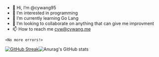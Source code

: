 

- 👋 Hi, I’m @cywang95
- 👀 I’m interested in programming
- 🌱 I’m currently learning Go Lang
- 💞️ I’m looking to collaborate on anything that can give me improvment 
- 📫 How to reach me cyw@cywang.me

```
<No more errors!>

````


[![GitHub Streak](https://github-readme-streak-stats.herokuapp.com/?user=cywang95&theme=dark)](https://git.io/streak-stats)![Anurag's GitHub stats](https://github-readme-stats.vercel.app/api?username=cywang95&count_private=true&show_icons=true&theme=tokyonight)

<!---
cywang95/cywang95 is a ✨ special ✨ repository because its `README.md` (this file) appears on your GitHub profile.
You can click the Preview link to take a look at your changes.
--->
